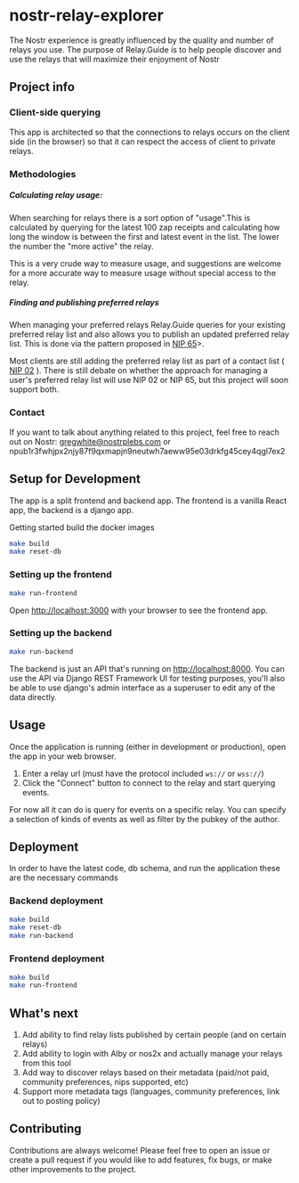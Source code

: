 # nostr-relay-explorer
The Nostr experience is greatly influenced by the quality and number of relays you use. The purpose of Relay.Guide is to help people discover and use the relays that will maximize their enjoyment of Nostr

## Project info

### Client-side querying
This app is architected so that the connections to relays occurs on the client side (in the browser) so that it can respect the access of client to private relays.

### Methodologies
##### Calculating relay usage:
When searching for relays there is a sort option of "usage".This is calculated by querying for the latest 100 zap receipts and calculating how long the window is between the first and latest event in the list. The lower the number the "more active" the relay.

This is a very crude way to measure usage, and suggestions are welcome for a more accurate way to measure usage without special access to the relay.

##### Finding and publishing preferred relays
When managing your preferred relays Relay.Guide queries for your existing preferred relay list and also allows you to publish an updated preferred relay list. This is done via the pattern proposed in [NIP 65](https://github.com/nostr-protocol/nips/blob/master/65.md)>.

Most clients are still adding the preferred relay list as part of a contact list ( [NIP 02](https://github.com/nostr-protocol/nips/blob/master/02.md) ). There is still debate on whether the approach for managing a user's preferred relay list will use NIP 02 or NIP 65, but this project will soon support both.

### Contact
If you want to talk about anything related to this project, feel free to reach out on Nostr: gregwhite@nostrplebs.com or npub1r3fwhjpx2njy87f9qxmapjn9neutwh7aeww95e03drkfg45cey4qgl7ex2


## Setup for Development
The app is a split frontend and backend app. The frontend is a vanilla React app, the backend is a django app.


Getting started build the docker images
```bash
make build
make reset-db
```

### Setting up the frontend
```bash
make run-frontend
```

Open [http://localhost:3000](http://localhost:3000) with your browser to see the frontend app.

### Setting up the backend
```bash
make run-backend
```

The backend is just an API that's running on [http://localhost:8000](http://localhost:8000). You can use the API via Django REST Framework UI for testing purposes, you'll also be able to use django's admin interface as a superuser to edit any of the data directly.

## Usage

Once the application is running (either in development or production), open the app in your web browser.

1. Enter a relay url (must have the protocol included `ws://` or `wss://`)
2. Click the "Connect" button to connect to the relay and start querying events.

For now all it can do is query for events on a specific relay. You can specify a selection of kinds of events as well as filter by the pubkey of the author.

## Deployment
In order to have the latest code, db schema, and run the application these are the necessary commands

### Backend deployment
```bash
make build
make reset-db
make run-backend
```

### Frontend deployment
```bash
make build
make run-frontend
```

## What's next
1. Add ability to find relay lists published by certain people (and on certain relays)
2. Add ability to login with Alby or nos2x and actually manage your relays from this tool
3. Add way to discover relays based on their metadata (paid/not paid, community preferences, nips supported, etc)
4. Support more metadata tags (languages, community preferences, link out to posting policy)

## Contributing

Contributions are always welcome! Please feel free to open an issue or create a pull request if you would like to add features, fix bugs, or make other improvements to the project.
